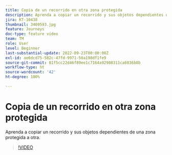 ```yaml
---
title: Copia de un recorrido en otra zona protegida
description: Aprenda a copiar un recorrido y sus objetos dependientes de una zona protegida a otra.
jira: KT-10438
thumbnail: 3409593.jpg
feature: Journeys
doc-type: feature video
team: TM
role: User
level: Beginner
last-substantial-update: 2022-09-23T00:00:00Z
exl-id: ae6dcd75-582c-47fd-9971-50a198df1fe9
source-git-commit: 81f5cc22d46f89ee1c7164a92988311ca6036b8b
workflow-type: ht
source-wordcount: '42'
ht-degree: 100%

---
```


# Copia de un recorrido en otra zona protegida

Aprenda a copiar un recorrido y sus objetos dependientes de una zona protegida a otra.

>[!VIDEO](https://video.tv.adobe.com/v/3409593?quality=12&learn=on)
